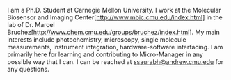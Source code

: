 I am a Ph.D. Student at Carnegie Mellon University.
I work at the Molecular Biosensor and Imaging Center[http://www.mbic.cmu.edu/index.html] in the lab of Dr. Marcel Bruchez[http://www.chem.cmu.edu/groups/bruchez/index.html].
My main interests include photochemistry, microscopy, single molecule measurements, instrument integration,
hardware-software interfacing. I am primarily here for learning and contributing to Micro-Manager in any possible way that I can. I can be reached at ssaurabh@andrew.cmu.edu for any questions.
